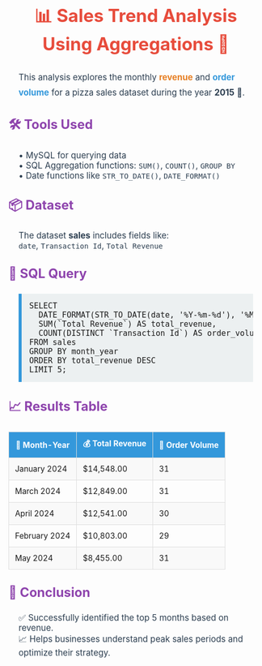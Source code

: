 <h2 style="font-size: 2.5em; color: #e74c3c; text-align: center; margin: 30px 0;">📊 Sales Trend Analysis Using Aggregations 🍕</h2>

<p style="font-size: 1.2em; line-height: 1.8; color: #2c3e50; margin: 20px;">
  This analysis explores the monthly <strong style='color:#e67e22;'>revenue</strong> and <strong style='color:#3498db;'>order volume</strong> for a pizza sales dataset during the year <strong>2015</strong> 🍕.
</p>

<h3 style="color: #8e44ad; font-size: 1.8em; margin-top: 30px;">🛠️ Tools Used</h3>
<p style="font-size: 1.2em; color: #2c3e50; margin-left: 20px;">
  • MySQL for querying data<br>
  • SQL Aggregation functions: <code>SUM()</code>, <code>COUNT()</code>, <code>GROUP BY</code><br>
  • Date functions like <code>STR_TO_DATE()</code>, <code>DATE_FORMAT()</code>
</p>

<h3 style="color: #8e44ad; font-size: 1.8em; margin-top: 30px;">📦 Dataset</h3>
<p style="font-size: 1.2em; color: #2c3e50; margin-left: 20px;">
  The dataset <strong>sales</strong> includes fields like:<br>
  <code>date</code>, <code>Transaction Id</code>, <code>Total Revenue</code>
</p>

<h3 style="color: #8e44ad; font-size: 1.8em; margin-top: 30px;">🧮 SQL Query</h3>
<pre style="background-color: #ecf0f1; padding: 15px; border-left: 6px solid #3498db; font-size: 1.1em; margin: 20px;">
SELECT 
  DATE_FORMAT(STR_TO_DATE(date, '%Y-%m-%d'), '%M %Y') AS month_year,
  SUM(`Total Revenue`) AS total_revenue,
  COUNT(DISTINCT `Transaction Id`) AS order_volume
FROM sales
GROUP BY month_year
ORDER BY total_revenue DESC
LIMIT 5;
</pre>

<h3 style="color: #8e44ad; font-size: 1.8em; margin-top: 30px;">📈 Results Table</h3>
<table style="width: 100%; border-collapse: collapse; margin: 20px 0; font-size: 1.1em;">
  <thead style="background-color: #3498db; color: white;">
    <tr>
      <th style="padding: 12px; border: 1px solid #ddd;">📅 Month-Year</th>
      <th style="padding: 12px; border: 1px solid #ddd;">💰 Total Revenue</th>
      <th style="padding: 12px; border: 1px solid #ddd;">🛒 Order Volume</th>
    </tr>
  </thead>
  <tbody>
    <tr style="background-color: #f9f9f9;">
      <td style="padding: 12px; border: 1px solid #ddd;">January 2024 </td>
      <td style="padding: 12px; border: 1px solid #ddd;">$14,548.00</td>
      <td style="padding: 12px; border: 1px solid #ddd;">31</td>
    </tr>
    <tr>
      <td style="padding: 12px; border: 1px solid #ddd;">March 2024</td>
      <td style="padding: 12px; border: 1px solid #ddd;">$12,849.00</td>
      <td style="padding: 12px; border: 1px solid #ddd;">31</td>
    </tr>
    <tr style="background-color: #f9f9f9;">
      <td style="padding: 12px; border: 1px solid #ddd;">April 2024</td>
      <td style="padding: 12px; border: 1px solid #ddd;">$12,541.00</td>
      <td style="padding: 12px; border: 1px solid #ddd;">30</td>
    </tr>
    <tr>
      <td style="padding: 12px; border: 1px solid #ddd;">February 2024</td>
      <td style="padding: 12px; border: 1px solid #ddd;">$10,803.00</td>
      <td style="padding: 12px; border: 1px solid #ddd;">29</td>
    </tr>
    <tr style="background-color: #f9f9f9;">
      <td style="padding: 12px; border: 1px solid #ddd;">May 2024</td>
      <td style="padding: 12px; border: 1px solid #ddd;">$8,455.00</td>
      <td style="padding: 12px; border: 1px solid #ddd;">31</td>
    </tr>
  </tbody>
</table>

<h3 style="color: #8e44ad; font-size: 1.8em; margin-top: 30px;">📌 Conclusion</h3>
<p style="font-size: 1.2em; color: #2c3e50; margin-left: 20px;">
  ✅ Successfully identified the top 5 months based on revenue.<br>
  📈 Helps businesses understand peak sales periods and optimize their strategy.
</p>
